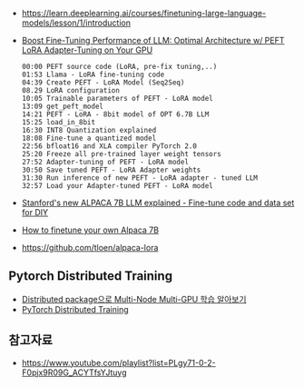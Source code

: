 * https://learn.deeplearning.ai/courses/finetuning-large-language-models/lesson/1/introduction

* [Boost Fine-Tuning Performance of LLM: Optimal Architecture w/ PEFT LoRA Adapter-Tuning on Your GPU](https://www.youtube.com/watch?v=A-a-l_sFtYM)
  ```
  00:00 PEFT source code (LoRA, pre-fix tuning,..)
  01:53 Llama - LoRA fine-tuning code 
  04:39 Create PEFT - LoRA Model (Seq2Seq)
  08.29 LoRA configuration
  10:05 Trainable parameters of PEFT - LoRA model
  13:09 get_peft_model 
  14:21 PEFT - LoRA - 8bit model of OPT 6.7B LLM
  15:25 load_in_8bit 
  16:30 INT8 Quantization explained 
  18:08 Fine-tune a quantized model
  22:56 bfloat16 and XLA compiler PyTorch 2.0
  25:20 Freeze all pre-trained layer weight tensors
  27:52 Adapter-tuning of PEFT - LoRA model
  30:50 Save tuned PEFT - LoRA Adapter weights
  31:30 Run inference of new PEFT - LoRA adapter - tuned LLM
  32:57 Load your Adapter-tuned PEFT - LoRA model
  ```

* [Stanford's new ALPACA 7B LLM explained - Fine-tune code and data set for DIY](https://www.youtube.com/watch?v=j6dqO2dSF9c&list=PLgy71-0-2-F0pjx9R09G_ACYTfsYJtuyg&index=9)


* [How to finetune your own Alpaca 7B](https://www.youtube.com/watch?v=LSoqyynKU9E)

* https://github.com/tloen/alpaca-lora

## Pytorch Distributed Training ##

* [Distributed package으로 Multi-Node Multi-GPU 학습 알아보기](https://csm-kr.tistory.com/89)
* [PyTorch Distributed Training](https://leimao.github.io/blog/PyTorch-Distributed-Training/)


## 참고자료 ##

* https://www.youtube.com/playlist?list=PLgy71-0-2-F0pjx9R09G_ACYTfsYJtuyg
